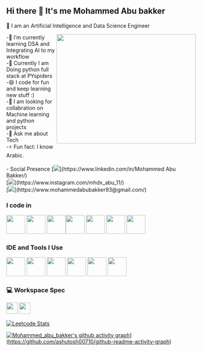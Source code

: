 
## Hi there 👋 It's me Mohammed Abu bakker
🔭 I am an Artificial Intelligence and Data Science Engineer


<img align="right" width="370" height="290" src="https://user-images.githubusercontent.com/74038190/212741999-016fddbd-617a-4448-8042-0ecf907aea25.gif">                                                
-🌱 I’m currently learning DSA and  Integrating AI to my workflow <br/>
-🌱 Currently I am Doing python full stack at PYspiders <br/>
-😄 I code for fun and keep learning new stuff :) <br/>
-👯 I am looking for collabration on Machine learning and python projects <br/>
-💬 Ask me about Tech <br/>
-⚡ Fun fact: I know Arabic. <br/>
<br/>
- Social Presence
 [<img src="https://img.shields.io/badge/LinkedIn-0077B5?style=for-the-badge&logo=linkedin&logoColor=white" />](https://www.linkedin.com/in/Mohammed Abu Bakker/) <br/> [<img src="https://img.shields.io/badge/instagram-d62976?style=for-the-badge&logo=instagram&logoColor=white" />](https://www.instagram.com/mhdx_abu_11/)<br/> [<img src="https://img.shields.io/badge/Gmail-D14836?style=for-the-badge&logo=gmail&logoColor=white"/>](https://www.mohammedabubakker93@gmail.com/)


### I code in
<img height="50" width="50" src="https://img.icons8.com/color/48/000000/python.png" />   <img height="50" width="50" src="https://img.icons8.com/color/48/000000/html-5.png" /> 
<img height="50" width="50" src="https://img.icons8.com/color/48/000000/javascript.png"/><img height="50" width="50" src="https://img.icons8.com/color/48/000000/tensorflow.png"/> <img height="50" width="50" src="https://img.icons8.com/color/48/000000/google-firebase-console.png"/> <img height="50" width="50" src="https://img.icons8.com/color/48/000000/mysql-logo.png"/>   <img height="50" width="50" src="https://img.icons8.com/color/48/null/graphql.png"/> 

### IDE and Tools I Use
<img height="50" width="50" src="https://img.icons8.com/color/48/000000/visual-studio-code-2019.png"/> <img height="50" width="50" src="https://img.icons8.com/color/48/000000/pycharm.png"/> <img height="50" width="50" src="https://img.icons8.com/color/50/000000/git.png"/> <img height="50" width="50" src="https://img.icons8.com/dusk/64/000000/anaconda.png"/> <img height="50" src="https://img.icons8.com/officel/480/null/java-eclipse.png"/>  <img height="50" width="50" src="https://img.icons8.com/doodle/48/000000/adobe-photoshop.png"/>


### 💻 Workspace Spec
<img height="30" src="https://img.shields.io/badge/NVIDIA-GTX1650-76B900?style=for-the-badge&logo=nvidia&logoColor=white"/>  <img height="30" src="https://img.shields.io/badge/AMD-Ryzen_5_4600H-ED1C24?style=for-the-badge&logo=amd&logoColor=white"/> 


[![Leetcode Stats](https://leetcard.jacoblin.cool/KFO9U0Nx5B?theme=dark&font=Magra)](https://leetcode.com/Mohammed_abu_bakker)

[![Mohammed_abu_bakker's github activity graph](https://github-readme-activity-graph.vercel.app/graph?username=MohammedAbubakker&bg_color=191414&color=d6c7c7&line=9be9a8&point=11bb3e&area=true&hide_border=true)](https://github.com/ashutosh00710/github-readme-activity-graph)](https://github.com/ashutosh00710/github-readme-activity-graph)


<!--
**MohammedAbubakker/MohammedAbubakker** is a ✨ _special_ ✨ repository because its `README.md` (this file) appears on your GitHub profile.

Here are some ideas to get you started:

- 🔭 I’m currently working on ...
- 🌱 I’m currently learning ...
- 👯 I’m looking to collaborate on ...
- 🤔 I’m looking for help with ...
- 💬 Ask me about ...
- 📫 How to reach me: ...
- 😄 Pronouns: ...
- ⚡ Fun fact: ...
-->
